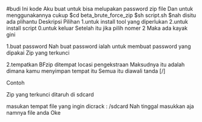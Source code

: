 #budi
Ini kode 
Aku buat untuk bisa melupakan password zip file
Dan untuk menggunakannya cukup
$cd beta_brute_force_zip
$sh script.sh
$nah disitu ada plihantu 
Deskripsi
Pilihan
1.untuk install tool yang diperlukan
2.untuk install script
0.untuk keluar
Setelah itu jika pilih nomer 2
Maka ada kayak gini 

1.buat password
Nah buat password ialah untuk membuat password yang dipakai
Zip yang terkunci

2.tempatkan BFzip ditempat locasi pengekstraan
Maksudnya itu adalah dimana kamu menyimpan tempat itu
Semua itu diawali tanda [/]

Contoh

Zip yang terkunci ditaruh di sdcard

masukan tempat file yang ingin dicrack :
/sdcard
Nah tinggal masukkan aja namnya file anda
Oke

